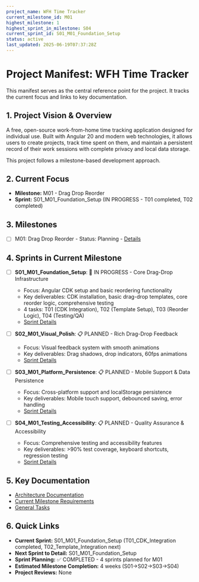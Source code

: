 ```yaml
---
project_name: WFH Time Tracker
current_milestone_id: M01
highest_milestone: 1
highest_sprint_in_milestone: S04
current_sprint_id: S01_M01_Foundation_Setup
status: active
last_updated: 2025-06-19T07:37:28Z
---
```


# Project Manifest: WFH Time Tracker

This manifest serves as the central reference point for the project. It tracks the current focus and links to key documentation.

## 1. Project Vision & Overview

A free, open-source work-from-home time tracking application designed for individual use. Built with Angular 20 and modern web technologies, it allows users to create projects, track time spent on them, and maintain a persistent record of their work sessions with complete privacy and local data storage.

This project follows a milestone-based development approach.

## 2. Current Focus

- **Milestone:** M01 - Drag Drop Reorder
- **Sprint:** S01_M01_Foundation_Setup (IN PROGRESS - T01 completed, T02 completed)

## 3. Milestones

- [ ] M01: Drag Drop Reorder - Status: Planning - [Details](02_REQUIREMENTS/M01_Drag_Drop_Reorder/M01_milestone_meta.md)

## 4. Sprints in Current Milestone

- [ ] **S01_M01_Foundation_Setup**: 🚀 IN PROGRESS - Core Drag-Drop Infrastructure
  - Focus: Angular CDK setup and basic reordering functionality
  - Key deliverables: CDK installation, basic drag-drop templates, core reorder logic, comprehensive testing
  - 4 tasks: T01 (CDK Integration), T02 (Template Setup), T03 (Reorder Logic), T04 (Testing/QA)
  - [Sprint Details](03_SPRINTS/S01_M01_Foundation_Setup/S01_M01_Foundation_Setup_meta.md)

- [ ] **S02_M01_Visual_Polish**: 📋 PLANNED - Rich Drag-Drop Feedback  
  - Focus: Visual feedback system with smooth animations
  - Key deliverables: Drag shadows, drop indicators, 60fps animations
  - [Sprint Details](03_SPRINTS/S02_M01_Visual_Polish/S02_M01_Visual_Polish_meta.md)

- [ ] **S03_M01_Platform_Persistence**: 📋 PLANNED - Mobile Support & Data Persistence
  - Focus: Cross-platform support and localStorage persistence
  - Key deliverables: Mobile touch support, debounced saving, error handling
  - [Sprint Details](03_SPRINTS/S03_M01_Platform_Persistence/S03_M01_Platform_Persistence_meta.md)

- [ ] **S04_M01_Testing_Accessibility**: 📋 PLANNED - Quality Assurance & Accessibility
  - Focus: Comprehensive testing and accessibility features
  - Key deliverables: >90% test coverage, keyboard shortcuts, regression testing
  - [Sprint Details](03_SPRINTS/S04_M01_Testing_Accessibility/S04_M01_Testing_Accessibility_meta.md)

## 5. Key Documentation

- [Architecture Documentation](./01_PROJECT_DOCS/ARCHITECTURE.md)
- [Current Milestone Requirements](02_REQUIREMENTS/M01_Drag_Drop_Reorder/M01_milestone_meta.md)
- [General Tasks](./04_GENERAL_TASKS/)

## 6. Quick Links

- **Current Sprint:** S01_M01_Foundation_Setup (T01_CDK_Integration completed, T02_Template_Integration next)
- **Next Sprint to Detail:** S01_M01_Foundation_Setup
- **Sprint Planning:** ✅ COMPLETED - 4 sprints planned for M01
- **Estimated Milestone Completion:** 4 weeks (S01→S02→S03→S04)
- **Project Reviews:** None